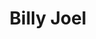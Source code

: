 ---
title: "Billy Joel"
summary: "Billy Joel was born on May 9, 1949 in the Bronx and shortly after moved to the Levittown section of Hicksville, Long Island, New York where he started playing piano at the age of 4. In 1964, inspired by the Beatles, he formed his first band \"The Echoes\", which became \"The Lost Souls\" in 1965 and then \"The Emerald Lords\" in 1966. In 1967 he joined \"The Hassles\" and recorded two albums, which were not successful. Billy Joel and Jon Small, the drummer of The Hassles then formed the psychedelic duo \"Attila\" and released one album without success. In 1971 Billy Joel started his solo career with the album \"Cold Spring Harbour\" and finally achieved fame in 1973 with his song \"Piano Man\". Inducted into Songwriters Hall of Fame in 1992. Inducted into Rock And Roll Hall of Fame in 1999"
image: "billy-joel.jpg"
apple_music_artist_url: "https://music.apple.com/gb/artist/billy-joel/485953"
---